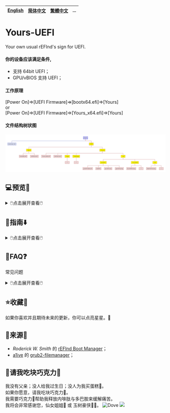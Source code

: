 [English](README.md)|[简体中文](自述文件.md)|[繁體中文](繁體中文.md)|...
--|--|--|--

# Yours-UEFI
Your own usual rEFInd's sign for UEFI.
#### 你的设备应该满足条件,
- 支持 64bit UEFI；
- GPU/vBIOS 支持 UEFI；
#### 工作原理
[Power On]=>[UEFI Firmware]=>[bootx64.efi]=>[Yours]<br/>
or<br/>
[Power On]=>[UEFI Firmware]=>[Yours_x64.efi]=>[Yours]<br/>
#### 文件结构树状图
<img src="README/Yours-UEFI.png">

## 💻️预览👀

<details>
<summary>🖱️点击展开查看🖱️</summary>

<img src="README/about.real.png">
</details>

## 🧭指南⬇️

<details>
<summary>🖱️点击展开查看🖱️</summary>

### 调整 ESP 分区
<details>
<summary>🖱️点击展开查看🖱️</summary>

#### 复制到 ESP 分区
- 复制文件夹 `zip: EFI\Yours` 到 `ESP: \EFI`；
- 删除文件夹 `ESP: EFI\Boot`；
- 复制文件夹 `zip: EFI\Boot` 到 `ESP: \EFI`；
- 复制文件 `zip: startup.nsh` 到 `ESP: \`；

#### 若有 黑苹果
如果你想要，
- 让图形界面衔接得更加紧密，中途没有代码界面；
- CloverBootloader 不与 Yours 发生冲突；

你需要执行以下步骤。
<details>
<summary>🖱️点击展开查看🖱️</summary>

##### 若是 OpenCore
- 编辑 `config.plist` 设置 `LauncherOption=System` ；
- 剪切 EFI 相关文件，粘贴到 `EFI\Yours\efi\OC` ；
- 编辑 `refind.conf` ，删除 位于`include /EFI/Yours/Settings/menuentry/examples/OpenCore.conf` 前面的 `#`；

##### 若是 CloverBootloader
- 剪切 EFI 相关文件，粘贴到 `EFI\Yours\efi\CLOVER` ；
- 编辑 `refind.conf` ，删除 位于 `include /EFI/Yours/Settings/menuentry/examples/CLOVER.conf` 前面的 `#`；
</details>

</details>

### 添加入口
<details>
<summary>🖱️点击展开查看🖱️</summary>
https://www.diskgenius.com/manual/set-uefi-bios-boot-entries.php

![set-uefi-bios-boot-entries-02](https://github.com/M-L-P/Yours-UEFI/assets/69227436/2f7cc14d-e8c0-434e-bd8b-1a6d51f4ac57)

</details>

</details>

## 📝FAQ❓️
常见问题
<details>
<summary>🖱️点击展开查看🖱️</summary>

### 安全启动
http://www.rodsbooks.com/refind/secureboot.html

</details>

## ⭐收藏🌟
如果你喜欢并且期待未来的更新，你可以点亮星星。💫

## 🎉来源🎊
- *Roderick W. Smith* 的 [rEFInd Boot Manager](http://www.rodsbooks.com/refind/)；
- [a1ive](https://github.com/a1ive) 的 [grub2-filemanager](https://github.com/a1ive/grub2-filemanager)；

## 🧁请我吃块巧克力🍫
我没有父亲；没人给我过生日；没人为我买蛋糕🎂。<br/>
如果你愿意，请我吃块巧克力🍫。<br/>
我需要巧克力🍫帮助我释放内啡肽与多巴胺来缓解痛苦。<br/>
我将会非常感谢您，仙女姐姐🧚‍ 或 玉树豪侠🦸‍♂️。
![Dove](https://github.com/M-L-P/Yours/assets/69227436/f094f056-9420-4dd5-beec-4ccecff20a1e)
<img src="https://github.com/M-L-P/Yours/assets/69227436/8608e193-3c4d-4926-8171-7944e881d95f" width="300px">
